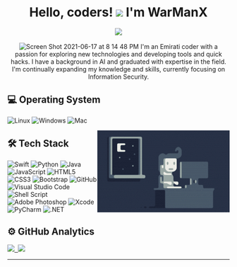 
<h1 align="center">Hello, coders! <img src="https://github.com/TheDudeThatCode/TheDudeThatCode/blob/master/Assets/Hi.gif" width="29px"> I'm WarManX</h1>
<p align="center">
  <img src="https://raw.githubusercontent.com/rodrigograca31/rodrigograca31/master/matrix.svg">
</p>

<p align="center">
  <img width="25" height="15" alt="Screen Shot 2021-06-17 at 8 14 48 PM" src="https://user-images.githubusercontent.com/73632576/123008345-c7de7980-d3cb-11eb-84f1-5ab658eca7f5.gif"> I'm an Emirati coder with a passion for exploring new technologies and developing tools and quick hacks. I have a background in AI and graduated with expertise in the field. I'm continually expanding my knowledge and skills, currently focusing on Information Security.
</p>


## 💻 Operating System

![Linux](https://img.shields.io/badge/-Linux-000000?style=flat&logo=linux&logoColor=FCC624)
![Windows](http://img.shields.io/badge/-Windows-0078D6?style=flat-square&logo=windows&logoColor=ffffff)
![Mac](http://img.shields.io/badge/-Mac-0078D6?style=flat-square&logo=apple&logoColor=ffffff)

<img alt="Night Coding" src="https://raw.githubusercontent.com/AVS1508/AVS1508/master/assets/Night-Coding.gif" align="right"/>

## 🛠 Tech Stack

![Swift](https://img.shields.io/badge/Swift-F54A2A?style=for-the-badge&logo=swift&logoColor=white)
![Python](https://img.shields.io/badge/Python-3670A0?style=for-the-badge&logo=python&logoColor=ffdd54)
![Java](https://img.shields.io/badge/Java-%23ED8B00.svg?style=for-the-badge&logo=java&logoColor=white)
![JavaScript](https://img.shields.io/badge/JavaScript-%23323330.svg?style=for-the-badge&logo=javascript&logoColor=%23F7DF1E)
![HTML5](https://img.shields.io/badge/HTML5-%23E34F26.svg?style=for-the-badge&logo=html5&logoColor=white)
![CSS3](https://img.shields.io/badge/CSS3-%231572B6.svg?style=for-the-badge&logo=css3&logoColor=white)
![Bootstrap](https://img.shields.io/badge/Bootstrap-%23563D7C.svg?style=for-the-badge&logo=bootstrap&logoColor=white)
![GitHub](https://img.shields.io/badge/GitHub-%23121011.svg?style=for-the-badge&logo=github&logoColor=white)
![Visual Studio Code](https://img.shields.io/badge/Visual%20Studio%20Code-0078d7.svg?style=for-the-badge&logo=visual-studio-code&logoColor=white)
![Shell Script](https://img.shields.io/badge/Shell%20Script-%23121011.svg?style=for-the-badge&logo=gnu-bash&logoColor=white)
![Adobe Photoshop](https://img.shields.io/badge/Adobe%20Photoshop-%2331A8FF.svg?style=for-the-badge&logo=adobephotoshop&logoColor=white)
![Xcode](https://img.shields.io/badge/Xcode-007ACC?style=for-the-badge&logo=Xcode&logoColor=white)
![PyCharm](https://img.shields.io/badge/PyCharm-143?style=for-the-badge&logo=pycharm&logoColor=black&color=black&labelColor=green)
![.NET](https://img.shields.io/badge/.NET-512BD4?style=for-the-badge&logo=.net&logoColor=white)


## ⚙️ GitHub Analytics

<a href="https://github.com/WarManX">
  <img height="140em" src="https://github-readme-stats-eight-theta.vercel.app/api?username=WarManX&show_icons=true&theme=vue-dark&include_all_commits=true&count_private=true" />&nbsp;
  <img height="140em" src="https://github-readme-stats-eight-theta.vercel.app/api/top-langs/?username=WarManX&layout=compact&exclude_lang=java+r&theme=vue-dark" />
</a>

---
